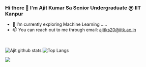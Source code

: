 ### Hi there 👋 I'm Ajit Kumar Sa Senior Undergraduate @ IIT Kanpur




- 🌱 I’m currently exploring Machine Learning  .....
- 📫 You can reach out to me through email: ajitks20@iitk.ac.in

<br>

![Ajit github stats](https://github-readme-stats.vercel.app/api?username=Ajit-K-Sa)
![Top Langs](https://github-readme-stats.vercel.app/api/top-langs/?username=anuraghazra&layout=compact)
<br>


![](https://komarev.com/ghpvc/?username=Ajit-K-Sa)


<!--
**Ajit-K-Sa/Ajit_K-Sa** is a ✨ _special_ ✨ repository because its `README.md` (this file) appears on your GitHub profile.
